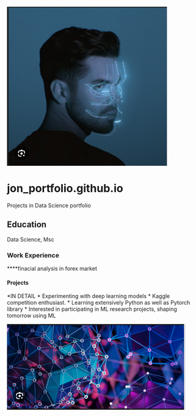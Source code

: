 
![](anyma.PNG)

# jon_portfolio.github.io
Projects in Data Science portfolio
## Education
Data Science, Msc

### Work Experience
****finacial analysis in forex market

#### Projects
*IN DETAIL
    *  Experimenting with deep learning models
    *  Kaggle competition enthusiast.
    *  Learning extensively Python as well as Pytorch library
    *  Interested in participating in ML research projects, shaping tomorrow using ML

![alt text](https://github.com/3d4t4n3wg0ld/jon_portfolio.github.io/blob/main/causality%20graph.PNG "Causality Graph")
